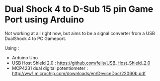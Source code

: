 # Dual Shock 4 to D-Sub 15 pin Game Port using Arduino

Not working at all right now, but aims to be a signal converter from a USB DualShock 4 to PC Gameport.

Using :
- Arduino Uno
- USB Host Shield 2.0 : https://github.com/felis/USB_Host_Shield_2.0
- MCP4231 dual digital potentiometer : http://ww1.microchip.com/downloads/en/DeviceDoc/22060b.pdf
